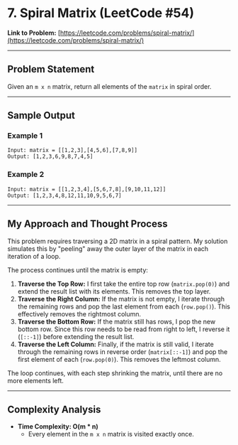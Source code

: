 # 7. Spiral Matrix (LeetCode #54)

**Link to Problem:** [https://leetcode.com/problems/spiral-matrix/](https://leetcode.com/problems/spiral-matrix/)

---
## Problem Statement
Given an `m x n` matrix, return all elements of the `matrix` in spiral order.

---
## Sample Output

### Example 1
```
Input: matrix = [[1,2,3],[4,5,6],[7,8,9]]
Output: [1,2,3,6,9,8,7,4,5]
```

### Example 2
```
Input: matrix = [[1,2,3,4],[5,6,7,8],[9,10,11,12]]
Output: [1,2,3,4,8,12,11,10,9,5,6,7]
```

---
## My Approach and Thought Process
This problem requires traversing a 2D matrix in a spiral pattern. My solution simulates this by "peeling" away the outer layer of the matrix in each iteration of a loop.

The process continues until the matrix is empty:
1.  **Traverse the Top Row:** I first take the entire top row (`matrix.pop(0)`) and extend the result list with its elements. This removes the top layer.
2.  **Traverse the Right Column:** If the matrix is not empty, I iterate through the remaining rows and pop the last element from each (`row.pop()`). This effectively removes the rightmost column.
3.  **Traverse the Bottom Row:** If the matrix still has rows, I pop the new bottom row. Since this row needs to be read from right to left, I reverse it (`[::-1]`) before extending the result list.
4.  **Traverse the Left Column:** Finally, if the matrix is still valid, I iterate through the remaining rows in reverse order (`matrix[::-1]`) and pop the first element of each (`row.pop(0)`). This removes the leftmost column.

The loop continues, with each step shrinking the matrix, until there are no more elements left.

---
## Complexity Analysis

* **Time Complexity: O(m * n)**
    * Every element in the `m x n` matrix is visited exactly once.
